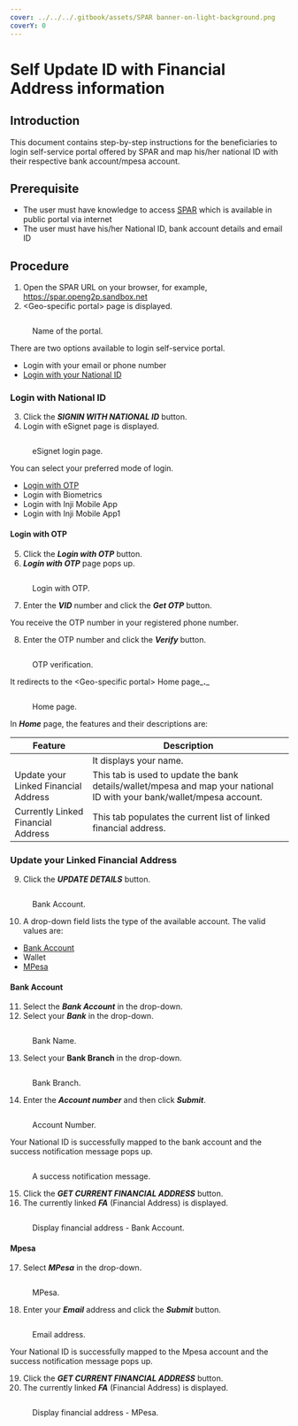 ```yaml
---
cover: ../../../.gitbook/assets/SPAR banner-on-light-background.png
coverY: 0
---
```


# Self Update ID with Financial Address information

## Introduction

This document contains step-by-step instructions for the beneficiaries to login self-service portal offered by SPAR and map his/her national ID with their respective bank account/mpesa account.

## Prerequisite

* The user must have knowledge to access [SPAR](../../../deployment/openg2p-modules-deployment/spar-deployment/) which is available in public portal via internet
* The user must have his/her National ID,  bank account details and email ID

## Procedure

1. Open the SPAR URL on your browser,  for example, https://spar.openg2p.sandbox.net
2. \<Geo-specific portal> page is displayed.

<figure><img src="../../../.gitbook/assets/login-page.png" alt=""><figcaption><p>Name of the portal.</p></figcaption></figure>

There are two options available to login self-service portal.

* Login with your email or phone number&#x20;
* [Login with your National ID](self-update-id-with-financial-address-information.md#login-with-national-id)

### Login with National ID

3. Click the _**SIGNIN WITH NATIONAL ID**_ button.
4. Login with eSignet page is displayed.

<figure><img src="../../../.gitbook/assets/e-signet-login.png" alt=""><figcaption><p>eSignet login page.</p></figcaption></figure>

You can select your preferred mode of login.

* [Login with OTP](self-update-id-with-financial-address-information.md#login-with-otp)
* Login with Biometrics
* Login with Inji Mobile App
* Login with Inji Mobile App1

#### Login with OTP

5. Click the _**Login with OTP**_ button.
6. _**Login with OTP**_ page pops up.

<figure><img src="../../../.gitbook/assets/login-otp.png" alt=""><figcaption><p>Login with OTP.</p></figcaption></figure>

7. Enter the _**VID**_ number and click the _**Get OTP**_ button.

You receive the OTP number in your registered phone number.

8. Enter the OTP number and click the _**Verify**_ button.

<figure><img src="../../../.gitbook/assets/login-otp-verify.png" alt=""><figcaption><p>OTP verification.</p></figcaption></figure>

It redirects to the \<Geo-specific portal> Home page_**.**_

<figure><img src="../../../.gitbook/assets/NSPAP - Home page.png" alt=""><figcaption><p>Home page.</p></figcaption></figure>

In _**Home**_ page, the features and their descriptions are:

| Feature                                                                        | Description                                                                                                             |
| ------------------------------------------------------------------------------ | ----------------------------------------------------------------------------------------------------------------------- |
| <img src="../../../.gitbook/assets/image (9).png" alt="" data-size="original"> | It displays your name.                                                                                                  |
| Update your Linked Financial Address                                           | This tab is used to update the bank details/wallet/mpesa and map your national ID with your bank/wallet/mpesa account.  |
| Currently Linked Financial Address                                             | This tab populates the current list of linked financial address.                                                        |

### Update your Linked Financial Address

9. Click the _**UPDATE DETAILS**_ button.

<figure><img src="../../../.gitbook/assets/update-details.png" alt=""><figcaption><p>Bank Account.</p></figcaption></figure>

10. A drop-down field lists the type of the available account. The valid values are:

* [Bank Account](self-update-id-with-financial-address-information.md#bank-account)
* Wallet&#x20;
* [MPesa](self-update-id-with-financial-address-information.md#mpesa)

#### Bank Account

11. Select the _**Bank Account**_ in the drop-down.
12. Select  your _**Bank**_ in the drop-down.

<figure><img src="../../../.gitbook/assets/update-details-2.png" alt=""><figcaption><p>Bank Name.</p></figcaption></figure>

13. Select your **Bank Branch** in the drop-down.

<figure><img src="../../../.gitbook/assets/update-details-3.png" alt=""><figcaption><p>Bank Branch.</p></figcaption></figure>

14. Enter the _**Account number**_ and then click _**Submit**_.

<figure><img src="../../../.gitbook/assets/update-details-4.png" alt=""><figcaption><p>Account Number.</p></figcaption></figure>

Your National ID is successfully mapped to the bank account and the success notification message pops up.

<figure><img src="../../../.gitbook/assets/update-details-5.png" alt=""><figcaption><p>A success notification message.</p></figcaption></figure>

15. Click the _**GET CURRENT FINANCIAL ADDRESS**_ button.
16. The currently linked _**FA**_ (Financial Address) is displayed.

<figure><img src="../../../.gitbook/assets/update-details-6.png" alt=""><figcaption><p>Display financial address - Bank Account.</p></figcaption></figure>

#### Mpesa

17. Select _**MPesa**_ in the drop-down.

<figure><img src="../../../.gitbook/assets/update-details-mpesa.png" alt=""><figcaption><p>MPesa.</p></figcaption></figure>

18. Enter your _**Email**_ address and click the _**Submit**_ button.

<figure><img src="../../../.gitbook/assets/e-mail address-mpesa.png" alt=""><figcaption><p>Email address.</p></figcaption></figure>

Your National ID is successfully mapped to the Mpesa account and the success notification message pops up.

19. Click the _**GET CURRENT FINANCIAL ADDRESS**_ button.
20. &#x20;The currently linked _**FA**_ (Financial Address) is displayed.

<figure><img src="../../../.gitbook/assets/current-list-mpesa.png" alt=""><figcaption><p>Display financial address - MPesa.</p></figcaption></figure>

